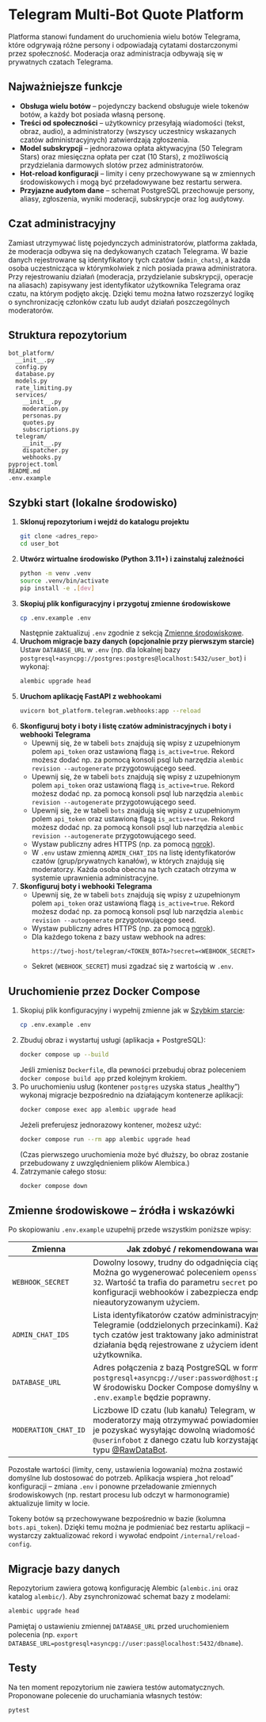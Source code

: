 # Telegram Multi-Bot Quote Platform

Platforma stanowi fundament do uruchomienia wielu botów Telegrama, które odgrywają różne persony i odpowiadają cytatami dostarczonymi przez społeczność. Moderacja oraz administracja odbywają się w prywatnych czatach Telegrama.

## Najważniejsze funkcje

- **Obsługa wielu botów** – pojedynczy backend obsługuje wiele tokenów botów, a każdy bot posiada własną personę.
- **Treści od społeczności** – użytkownicy przesyłają wiadomości (tekst, obraz, audio), a administratorzy (wszyscy uczestnicy wskazanych czatów administracyjnych) zatwierdzają zgłoszenia.
- **Model subskrypcji** – jednorazowa opłata aktywacyjna (50 Telegram Stars) oraz miesięczna opłata per czat (10 Stars), z możliwością przydzielania darmowych slotów przez administratorów.
- **Hot-reload konfiguracji** – limity i ceny przechowywane są w zmiennych środowiskowych i mogą być przeładowywane bez restartu serwera.
- **Przyjazne audytom dane** – schemat PostgreSQL przechowuje persony, aliasy, zgłoszenia, wyniki moderacji, subskrypcje oraz log audytowy.

## Czat administracyjny

Zamiast utrzymywać listę pojedynczych administratorów, platforma zakłada, że moderacja odbywa się na dedykowanych czatach Telegrama. W bazie danych rejestrowane są identyfikatory tych czatów (`admin_chats`), a każda osoba uczestnicząca w którymkolwiek z nich posiada prawa administratora. Przy rejestrowaniu działań (moderacja, przydzielanie subskrypcji, operacje na aliasach) zapisywany jest identyfikator użytkownika Telegrama oraz czatu, na którym podjęto akcję. Dzięki temu można łatwo rozszerzyć logikę o synchronizację członków czatu lub audyt działań poszczególnych moderatorów.

## Struktura repozytorium

```
bot_platform/
  __init__.py
  config.py
  database.py
  models.py
  rate_limiting.py
  services/
    __init__.py
    moderation.py
    personas.py
    quotes.py
    subscriptions.py
  telegram/
    __init__.py
    dispatcher.py
    webhooks.py
pyproject.toml
README.md
.env.example
```

## Szybki start (lokalne środowisko)

1. **Sklonuj repozytorium i wejdź do katalogu projektu**
   ```bash
   git clone <adres_repo>
   cd user_bot
   ```
2. **Utwórz wirtualne środowisko (Python 3.11+) i zainstaluj zależności**
   ```bash
   python -m venv .venv
   source .venv/bin/activate
   pip install -e .[dev]
   ```
3. **Skopiuj plik konfiguracyjny i przygotuj zmienne środowiskowe**
   ```bash
   cp .env.example .env
   ```
   Następnie zaktualizuj `.env` zgodnie z sekcją [Zmienne środowiskowe](#zmienne-środowiskowe--źródła-i-wskazówki).
4. **Uruchom migracje bazy danych (opcjonalnie przy pierwszym starcie)**
   Ustaw `DATABASE_URL` w `.env` (np. dla lokalnej bazy `postgresql+asyncpg://postgres:postgres@localhost:5432/user_bot`) i wykonaj:
   ```bash
   alembic upgrade head
   ```
5. **Uruchom aplikację FastAPI z webhookami**
   ```bash
   uvicorn bot_platform.telegram.webhooks:app --reload
   ```
6. **Skonfiguruj boty i boty i listę czatów administracyjnych i boty i webhooki Telegrama**
   - Upewnij się, że w tabeli `bots` znajdują się wpisy z uzupełnionym polem `api_token` oraz ustawioną flagą `is_active=true`.
     Rekord możesz dodać np. za pomocą konsoli psql lub narzędzia `alembic revision --autogenerate` przygotowującego seed.
   - Upewnij się, że w tabeli `bots` znajdują się wpisy z uzupełnionym polem `api_token` oraz ustawioną flagą `is_active=true`.
     Rekord możesz dodać np. za pomocą konsoli psql lub narzędzia `alembic revision --autogenerate` przygotowującego seed.
   - Upewnij się, że w tabeli `bots` znajdują się wpisy z uzupełnionym polem `api_token` oraz ustawioną flagą `is_active=true`.
     Rekord możesz dodać np. za pomocą konsoli psql lub narzędzia `alembic revision --autogenerate` przygotowującego seed.
   - Wystaw publiczny adres HTTPS (np. za pomocą [ngrok](https://ngrok.com/)).
   - W `.env` ustaw zmienną `ADMIN_CHAT_IDS` na listę identyfikatorów czatów (grup/prywatnych kanałów), w których znajdują się moderatorzy. Każda osoba obecna na tych czatach otrzyma w systemie uprawnienia administracyjne.
6. **Skonfiguruj boty i webhooki Telegrama**
   - Upewnij się, że w tabeli `bots` znajdują się wpisy z uzupełnionym polem `api_token` oraz ustawioną flagą `is_active=true`.
     Rekord możesz dodać np. za pomocą konsoli psql lub narzędzia `alembic revision --autogenerate` przygotowującego seed.
   - Wystaw publiczny adres HTTPS (np. za pomocą [ngrok](https://ngrok.com/)).
   - Dla każdego tokena z bazy ustaw webhook na adres:
     ```
     https://twoj-host/telegram/<TOKEN_BOTA>?secret=<WEBHOOK_SECRET>
     ```
   - Sekret (`WEBHOOK_SECRET`) musi zgadzać się z wartością w `.env`.

## Uruchomienie przez Docker Compose

1. Skopiuj plik konfiguracyjny i wypełnij zmienne jak w [Szybkim starcie](#szybki-start-lokalne-środowisko):
   ```bash
   cp .env.example .env
   ```
2. Zbuduj obraz i wystartuj usługi (aplikacja + PostgreSQL):
   ```bash
   docker compose up --build
   ```
   Jeśli zmienisz `Dockerfile`, dla pewności przebuduj obraz poleceniem `docker compose build app` przed kolejnym krokiem.
3. Po uruchomieniu usług (kontener `postgres` uzyska status „healthy”) wykonaj migracje bezpośrednio na działającym kontenerze aplikacji:
   ```bash
   docker compose exec app alembic upgrade head
   ```
   Jeżeli preferujesz jednorazowy kontener, możesz użyć:
   ```bash
   docker compose run --rm app alembic upgrade head
   ```
   (Czas pierwszego uruchomienia może być dłuższy, bo obraz zostanie przebudowany z uwzględnieniem plików Alembica.)
4. Zatrzymanie całego stosu:
   ```bash
   docker compose down
   ```

## Zmienne środowiskowe – źródła i wskazówki

Po skopiowaniu `.env.example` uzupełnij przede wszystkim poniższe wpisy:

| Zmienna | Jak zdobyć / rekomendowana wartość |
| --- | --- |
| `WEBHOOK_SECRET` | Dowolny losowy, trudny do odgadnięcia ciąg znaków. Można go wygenerować poleceniem `openssl rand -hex 32`. Wartość ta trafia do parametru `secret` podczas konfiguracji webhooków i zabezpiecza endpointy przed nieautoryzowanym użyciem. |
| `ADMIN_CHAT_IDS` | Lista identyfikatorów czatów administracyjnych w Telegramie (oddzielonych przecinkami). Każdy uczestnik tych czatów jest traktowany jako administrator, a jego działania będą rejestrowane z użyciem identyfikatora użytkownika. |
| `DATABASE_URL` | Adres połączenia z bazą PostgreSQL w formacie `postgresql+asyncpg://user:password@host:port/database`. W środowisku Docker Compose domyślny wpis z `.env.example` będzie poprawny. |
| `MODERATION_CHAT_ID` | Liczbowe ID czatu (lub kanału) Telegram, w którym moderatorzy mają otrzymywać powiadomienia. Najłatwiej je pozyskać wysyłając dowolną wiadomość do bota `@userinfobot` z danego czatu lub korzystając z narzędzi typu [@RawDataBot](https://t.me/RawDataBot). |

Pozostałe wartości (limity, ceny, ustawienia logowania) można zostawić domyślne lub dostosować do potrzeb. Aplikacja wspiera „hot reload” konfiguracji – zmiana `.env` i ponowne przeładowanie zmiennych środowiskowych (np. restart procesu lub odczyt w harmonogramie) aktualizuje limity w locie.

Tokeny botów są przechowywane bezpośrednio w bazie (kolumna `bots.api_token`). Dzięki temu można je podmieniać bez restartu aplikacji – wystarczy zaktualizować rekord i wywołać endpoint `/internal/reload-config`.

## Migracje bazy danych

Repozytorium zawiera gotową konfigurację Alembic (`alembic.ini` oraz katalog `alembic/`). Aby zsynchronizować schemat bazy z modelami:

```bash
alembic upgrade head
```

Pamiętaj o ustawieniu zmiennej `DATABASE_URL` przed uruchomieniem polecenia (np. `export DATABASE_URL=postgresql+asyncpg://user:pass@localhost:5432/dbname`).

## Testy

Na ten moment repozytorium nie zawiera testów automatycznych. Proponowane polecenie do uruchamiania własnych testów:

```bash
pytest
```
